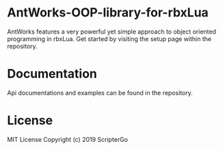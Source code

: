 # AntWorks-OOP-library-for-rbxLua
AntWorks features a very powerful yet simple approach to object oriented programming in rbxLua. Get started by visiting the setup page within the repository.

# Documentation
Api documentations and examples can be found in the repository.

# License
MIT License Copyright (c) 2019 ScripterGo
